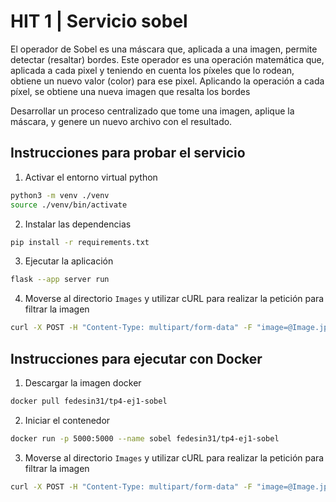 # HIT 1 | Servicio sobel

El operador de Sobel es una máscara que, aplicada a una imagen, permite detectar (resaltar) bordes. Este operador es una operación matemática que, aplicada a cada pixel y teniendo en cuenta los píxeles que lo rodean, obtiene un nuevo valor (color) para ese pixel. Aplicando la operación a cada píxel, se obtiene una nueva imagen que resalta los bordes

Desarrollar un proceso centralizado que tome una imagen, aplique la máscara, y genere un nuevo archivo con el resultado.

## Instrucciones para probar el servicio

1. Activar el entorno virtual python

```bash
python3 -m venv ./venv
source ./venv/bin/activate
```

2. Instalar las dependencias

```bash
pip install -r requirements.txt
```

3. Ejecutar la aplicación

```bash
flask --app server run
```

4. Moverse al directorio `Images` y utilizar cURL para realizar la petición para filtrar la imagen

```bash
curl -X POST -H "Content-Type: multipart/form-data" -F "image=@Image.jpg" -w '\nTiempo total: %{time_total}s\n' http://localhost:5000/api/sobel --output imagen_procesada.png
```

## Instrucciones para ejecutar con Docker

1. Descargar la imagen docker

```bash
docker pull fedesin31/tp4-ej1-sobel
```

2. Iniciar el contenedor

```bash
docker run -p 5000:5000 --name sobel fedesin31/tp4-ej1-sobel
```

3. Moverse al directorio `Images` y utilizar cURL para realizar la petición para filtrar la imagen

```bash
curl -X POST -H "Content-Type: multipart/form-data" -F "image=@Image.jpg" -w '\nTiempo total: %{time_total}s\n' http://localhost:5000/api/sobel --output imagen_procesada.png
```
